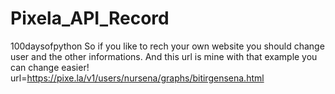 # Pixela_API_Record
100daysofpython
So if you like to rech your own website you should change user and the other informations.
And this url is mine with that example you can change easier!
url=https://pixe.la/v1/users/nursena/graphs/bitirgensena.html
